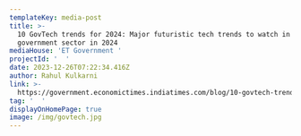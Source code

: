 ```yaml
---
templateKey: media-post
title: >-
  10 GovTech trends for 2024: Major futuristic tech trends to watch in
  government sector in 2024
mediaHouse: 'ET Government '
projectId: '  '
date: 2023-12-26T07:22:34.416Z
author: Rahul Kulkarni
link: >-
  https://government.economictimes.indiatimes.com/blog/10-govtech-trends-for-2024-major-futuristic-tech-trends-to-watch-in-government-sector-in-2024/106291853
tag: '  '
displayOnHomePage: true
image: /img/govtech.jpg
---
```



